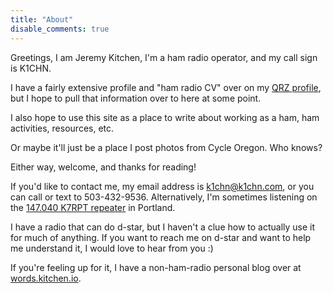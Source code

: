 ```yaml
---
title: "About"
disable_comments: true
---
```


Greetings, I am Jeremy Kitchen, I'm a ham radio operator, and my call sign is K1CHN.

I have a fairly extensive profile and "ham radio CV" over on my [QRZ profile](https://qrz.com/db/K1CHN), but I hope to pull that information over to here at some point.

I also hope to use this site as a place to write about working as a ham, ham activities, resources, etc.

Or maybe it'll just be a place I post photos from Cycle Oregon. Who knows?

Either way, welcome, and thanks for reading!

If you'd like to contact me, my email address is [k1chn@k1chn.com](mailto:k1chn@k1chn.com), or you can call or text to 503-432-9536. Alternatively, I'm sometimes listening on the [147.040 K7RPT repeater](https://www.arrg.org/repeater-list/) in Portland.

I have a radio that can do d-star, but I haven't a clue how to actually use it for much of anything. If you want to reach me on d-star and want to help me understand it, I would love to hear from you :)

If you're feeling up for it, I have a non-ham-radio personal blog over at [words.kitchen.io](https://words.kitchen.io/).
